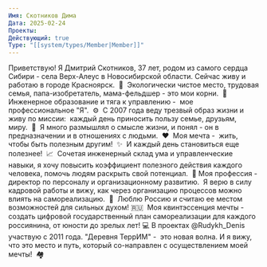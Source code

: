 ```yaml
---
Имя: Скотников Дима
Дата: 2025-02-24
Проекты: 
Действующий: true
Type: "[[system/types/Member|Member]]"
---
```


Приветствую! Я Дмитрий Скотников, 37 лет, родом из самого сердца Сибири - села Верх-Алеус в Новосибирской области. Сейчас живу и работаю в городе Красноярск.  🏡  Экологически чистое место, трудовая семья, папа-изобретатель, мама-фельдшер - это мои корни.  🌳  Инженерное образование и тяга к управлению -  мое профессиональное "Я".  ⚙️  С 2007 года веду трезвый образ жизни и живу по миссии:  каждый день приносить пользу семье, друзьям, миру.  🤝  Я много размышлял о смысле жизни, и понял - он в предназначении и в отношениях с людьми.  ❤️  Моя мечта -  жить, чтобы быть полезным другим!  ✨  И каждый день становиться еще полезнее!  📈  Сочетая инженерный склад ума и управленческие навыки, я хочу повысить коэффициент полезного действия каждого человека, помочь людям раскрыть свой потенциал.  🚀 Моя профессия - директор по персоналу и организационному развитию.  Я верю в силу кадровой работы и вижу, как через организацию процессов можно влиять на самореализацию.  🌱  Люблю Россию и считаю ее местом возможностей для сильных духом! 🇷🇺  Моя квинтэссенция мечты -  создать цифровой государственный план самореализации для каждого россиянина, от юности до зрелых лет! 💻 В проектах @Rudykh_Denis  участвую с 2011 года. "Деревня ТеррИМ" -  это новая волна. И я вижу, что это место и путь, который со-направлен с осуществлением моей мечты!  🏘

